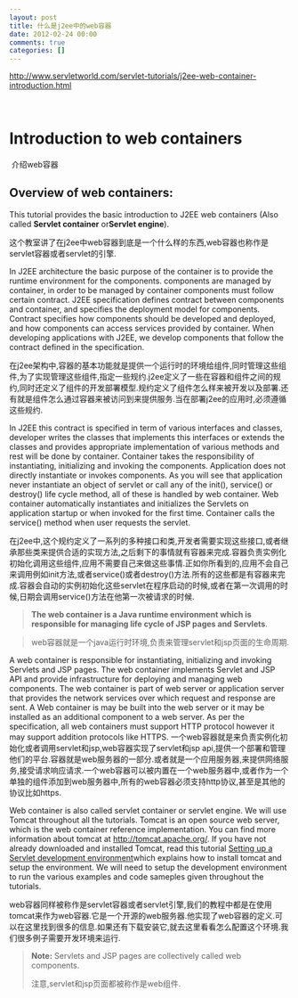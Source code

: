 ```yaml
---
layout: post
title: 什么是j2ee中的web容器
date: 2012-02-24 00:00
comments: true
categories: []
---
```

<a href="http://www.servletworld.com/servlet-tutorials/j2ee-web-container-introduction.html">http://www.servletworld.com/servlet-tutorials/j2ee-web-container-introduction.html</a>

&nbsp;
<h1>Introduction to web containers</h1>
<div>
<div id="node-9">
<div> 介绍web容器</div>
<div>
<h2>Overview of web containers:</h2>
This tutorial provides the basic introduction to J2EE web containers (Also called <strong>Servlet container</strong> or<strong>Servlet engine</strong>).

这个教室讲了在j2ee中web容器到底是一个什么样的东西,web容器也称作是servlet容器或者servlet的引擎.<!--more-->

In J2EE architecture the basic purpose of the container is to provide the runtime environment for the components. components are managed by container, in order to be managed by container components must follow certain contract. J2EE specification defines contract between components and container, and specifies the deployment model for components. Contract specifies how components should be developed and deployed, and how components can access services provided by container. When developing applications with J2EE, we develop components that follow the contract defined in the specification.

在j2ee架构中,容器的基本功能就是提供一个运行时的环境给组件,同时管理这些组件,为了实现管理这些组件,指定一些规约.j2ee定义了一些在容器和组件之间的规约,同时还定义了组件的开发部署模型.规约定义了组件怎么样来被开发以及部署.还有就是组件怎么通过容器来被访问到来提供服务.当在部署j2ee的应用时,必须遵循这些规约.

In J2EE this contract is specified in term of various interfaces and classes, developer writes the classes that implements this interfaces or extends the classes and provides appropriate implementation of various methods and rest will be done by container. Container takes the responsibility of instantiating, initializing and invoking the components. Application does not directly instantiate or invokes components. As you will see that application never instantiate an object of servlet or call any of the init(), service() or destroy() life cycle method, all of these is handled by web container. Web container automatically instantiates and initializes the Servlets on application startup or when invoked for the first time. Container calls the service() method when user requests the servlet.

在j2ee中,这个规约定义了一系列的多种接口和类,开发者需要实现这些接口,或者继承那些类来提供合适的实现方法,之后剩下的事情就有容器来完成.容器负责实例化初始化调用这些组件,应用不需要自己来做这些事情.正如你所看到的,应用不会自己来调用例如init方法,或者service()或者destroy()方法.所有的这些都是有容器来完成.容器会自动的实例初始化这些servlet在程序启动的时候,或者在第一次调用的时候,日期会调用service()方法在他第一次被请求的时候.
<blockquote><strong>The web container is a Java runtime environment which is responsible for managing life cycle of JSP pages and Servlets</strong>.</blockquote>
<blockquote>web容器就是一个java运行时环境,负责来管理servlet和jsp页面的生命周期.</blockquote>
A web container is responsible for instantiating, initializing and invoking Servlets and JSP pages. The web container implements Servlet and JSP API and provide infrastructure for deploying and managing web components. The web container is part of web server or application server that provides the network services over which request and response are sent. A Web container is may be built into the web server or it may be installed as an additional component to a web server. As per the specification, all web containers must support HTTP protocol however it may support addition protocols like HTTPS. 一个web容器就是来负责实例化初始化或者调用servlet和jsp,web容器实现了servlet和jsp api,提供一个部署和管理他们的平台.容器就是web服务器的一部分.或者就是一个应用服务器,来提供网络服务,接受请求响应请求.一个web容器可以被内置在一个web服务器中,或者作为一个单独的组件添加到web服务器中,所有的web容器必须支持http协议,甚至是其他的协议比如https.

Web container is also called servlet container or servlet engine. We will use Tomcat throughout all the tutorials. Tomcat is an open source web server, which is the web container reference implementation. You can find more information about tomcat at <a title="Apache Tomcat project Home" href="http://tomcat.apache.org/">http://tomcat.apache.org/</a>. If you have not already downloaded and installed Tomcat, read this tutorial <a title="Setup a servlet development environment tutorial" href="http://www.servletworld.com/servlet-tutorials/setup-servlet-development-environment.html">Setting up a Servlet development environment</a>which explains how to install tomcat and setup the environment. We will need to setup the development environment to run the various examples and code sameples given throughout the tutorials.

web容器同样被称作是servlet容器或者servlet引擎,我们的教程中都是在使用tomcat来作为web容器.它是一个开源的web服务器.他实现了web容器的定义.可以在这里找到很多的信息.如果还有下载安装它,就去这里看看怎么配置这个环境.我们很多例子需要开发环境来运行.
<blockquote><strong>Note:</strong> Servlets and JSP pages are collectively called web components.

注意,servlet和jsp页面都被称作是web组件.</blockquote>
</div>
</div>
</div>

